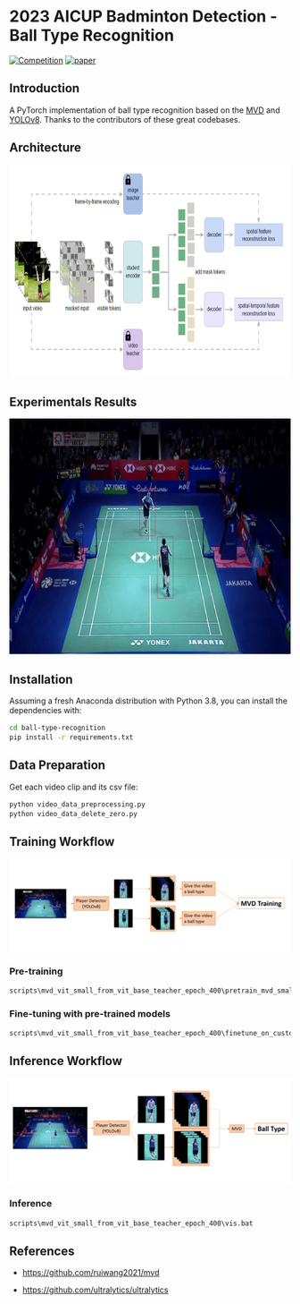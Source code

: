 # 2023 AICUP Badminton Detection - Ball Type Recognition

[![Competition](https://img.shields.io/badge/AICUP-Competition-blue)](https://aidea-web.tw/topic/cbea66cc-a993-4be8-933d-1aa9779001f8)
[![paper](https://img.shields.io/badge/arXiv-Paper-red)](https://arxiv.org/abs/2212.04500)
## Introduction

A PyTorch implementation of ball type recognition based on the [MVD](https://github.com/ruiwang2021/mvd) and [YOLOv8](https://github.com/ultralytics/ultralytics). Thanks to the contributors of these great codebases.

## Architecture

<p align="center">
<img src="fig/MVD_architecture.png" width = "747" height = "380" alt="result-1" />
</p>

## Experimentals Results

<p align="center">
<img src="fig/video.gif" width = "747" height = "421" alt="video" />
</p>

## Installation

Assuming a fresh Anaconda distribution with Python 3.8, you can install the dependencies with:

```sh
cd ball-type-recognition
pip install -r requirements.txt
```

## Data Preparation

Get each video clip and its csv file:
```sh
python video_data_preprocessing.py
python video_data_delete_zero.py
```

## Training Workflow
![Training](fig/training.png)
### Pre-training

```sh
scripts\mvd_vit_small_from_vit_base_teacher_epoch_400\pretrain_mvd_small_on_custom.bat
```

### Fine-tuning with pre-trained models

```sh
scripts\mvd_vit_small_from_vit_base_teacher_epoch_400\finetune_on_custom.bat
```

## Inference Workflow
![Training](fig/inference.png)
### Inference

```sh
scripts\mvd_vit_small_from_vit_base_teacher_epoch_400\vis.bat
```

## References

+ https://github.com/ruiwang2021/mvd

+ https://github.com/ultralytics/ultralytics
